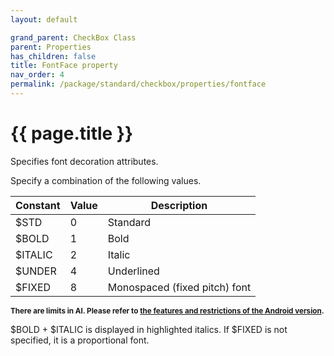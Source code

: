 ```yaml
---
layout: default

grand_parent: CheckBox Class
parent: Properties
has_children: false
title: FontFace property
nav_order: 4
permalink: /package/standard/checkbox/properties/fontface
---
```

# {{ page.title }}

Specifies font decoration attributes.

Specify a combination of the following values.

|Constant|Value|Description |
|--------|-----|------------|
|$STD    | 0   |Standard    |
|$BOLD   | 1   |Bold        |
|$ITALIC | 2   |Italic      |
|$UNDER  | 4   |Underlined  |
|$FIXED  | 8   | Monospaced (fixed pitch) font |


**<small>There are limits in AI. Please refer to <a href="/bizBrowserV/2/2-5/">the features and restrictions of the Android version</a>.</small>**

$BOLD + $ITALIC is displayed in highlighted italics.
If $FIXED is not specified, it is a proportional font.
